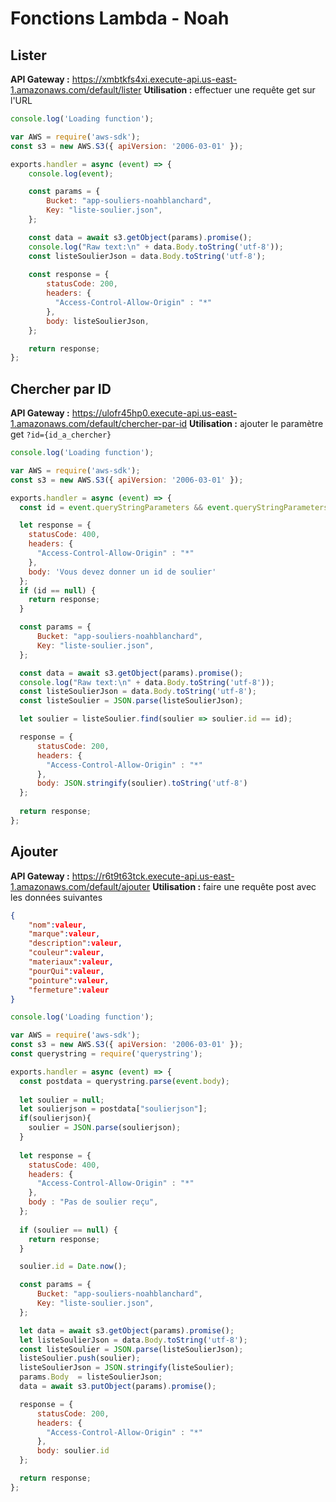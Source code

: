 # Fonctions Lambda - Noah
## Lister
**API Gateway :** https://xmbtkfs4xi.execute-api.us-east-1.amazonaws.com/default/lister
**Utilisation :** effectuer une requête get sur l'URL
```js
console.log('Loading function');

var AWS = require('aws-sdk');
const s3 = new AWS.S3({ apiVersion: '2006-03-01' });

exports.handler = async (event) => {
    console.log(event);

    const params = {
        Bucket: "app-souliers-noahblanchard",
        Key: "liste-soulier.json",
    };

    const data = await s3.getObject(params).promise();
    console.log("Raw text:\n" + data.Body.toString('utf-8'));
    const listeSoulierJson = data.Body.toString('utf-8');
    
    const response = {
        statusCode: 200,
        headers: {
          "Access-Control-Allow-Origin" : "*"
        },        
        body: listeSoulierJson,
    };

    return response;
};
```
## Chercher par ID
**API Gateway :** https://ulofr45hp0.execute-api.us-east-1.amazonaws.com/default/chercher-par-id
**Utilisation :** ajouter le paramètre get ```?id={id_a_chercher}```
```js
console.log('Loading function');

var AWS = require('aws-sdk');
const s3 = new AWS.S3({ apiVersion: '2006-03-01' });

exports.handler = async (event) => {
  const id = event.queryStringParameters && event.queryStringParameters.id;

  let response = {
    statusCode: 400,
    headers: {
      "Access-Control-Allow-Origin" : "*"
    }, 
    body: 'Vous devez donner un id de soulier'
  };
  if (id == null) {
    return response;
  }

  const params = {
      Bucket: "app-souliers-noahblanchard",
      Key: "liste-soulier.json",
  };

  const data = await s3.getObject(params).promise();
  console.log("Raw text:\n" + data.Body.toString('utf-8'));
  const listeSoulierJson = data.Body.toString('utf-8');
  const listeSoulier = JSON.parse(listeSoulierJson);

  let soulier = listeSoulier.find(soulier => soulier.id == id);

  response = {
      statusCode: 200,
      headers: {
        "Access-Control-Allow-Origin" : "*"
      }, 
      body: JSON.stringify(soulier).toString('utf-8')
  };
  
  return response;
};
```
## Ajouter
**API Gateway :** https://r6t9t63tck.execute-api.us-east-1.amazonaws.com/default/ajouter
**Utilisation :** faire une requête post avec les données suivantes
```json
{
	"nom":valeur,
	"marque":valeur,
	"description":valeur,
	"couleur":valeur,
	"materiaux":valeur,
	"pourQui":valeur,
	"pointure":valeur,
	"fermeture":valeur		
}
```
```js
console.log('Loading function');

var AWS = require('aws-sdk');
const s3 = new AWS.S3({ apiVersion: '2006-03-01' });
const querystring = require('querystring');

exports.handler = async (event) => {
  const postdata = querystring.parse(event.body);
  
  let soulier = null;
  let soulierjson = postdata["soulierjson"];
  if(soulierjson){
    soulier = JSON.parse(soulierjson);
  }
  
  let response = {
    statusCode: 400,
    headers: {
      "Access-Control-Allow-Origin" : "*"
    },
    body : "Pas de soulier reçu",
  };
  
  if (soulier == null) {
    return response;
  }

  soulier.id = Date.now();

  const params = {
      Bucket: "app-souliers-noahblanchard",
      Key: "liste-soulier.json",
  };

  let data = await s3.getObject(params).promise();
  let listeSoulierJson = data.Body.toString('utf-8');
  const listeSoulier = JSON.parse(listeSoulierJson);
  listeSoulier.push(soulier);
  listeSoulierJson = JSON.stringify(listeSoulier);
  params.Body  = listeSoulierJson;
  data = await s3.putObject(params).promise();

  response = {
      statusCode: 200,
      headers: {
        "Access-Control-Allow-Origin" : "*"
      },
      body: soulier.id
  };

  return response;
};

```
